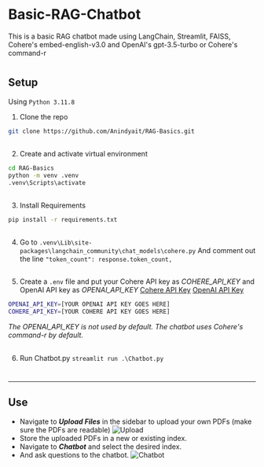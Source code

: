 # Basic-RAG-Chatbot
 
This is a basic RAG chatbot made using LangChain, Streamlit, FAISS, Cohere's embed-english-v3.0 and OpenAI's gpt-3.5-turbo or Cohere's command-r

#
## Setup

Using ```Python 3.11.8```

1.  Clone the repo

 ```sh
 git clone https://github.com/Anindyait/RAG-Basics.git
 ```
##
2. Create and activate virtual environment
```sh
cd RAG-Basics
python -m venv .venv
.venv\Scripts\activate
```
##
 3. Install Requirements

 ```sh
pip install -r requirements.txt
```
##
4. Go to ```.venv\Lib\site-packages\langchain_community\chat_models\cohere.py```
And comment out the line ```"token_count": response.token_count,```
##

5. Create a ```.env``` file and put your Cohere API key as *COHERE_API_KEY* and OpenAI API key as *OPENAI_API_KEY*
[Cohere API Key](https://dashboard.cohere.com/api-keys)
[OpenAI API Key](https://platform.openai.com/api-keys)

```sh
OPENAI_API_KEY=[YOUR OPENAI API KEY GOES HERE]
COHERE_API_KEY=[YOUR COHERE API KEY GOES HERE]
```
*The OPENAI_API_KEY is not used by default. The chatbot uses Cohere's command-r by default.*

##
6. Run Chatbot.py
```streamlit run .\Chatbot.py```

#
---
## Use

- Navigate to ***Upload Files*** in the sidebar to upload your own PDFs (make sure the PDFs are readable)
![Upload](images/Upload.png)
- Store the uploaded PDFs in a new or existing index.
- Navigate to ***Chatbot*** and select the desired index.
- And ask questions to the chatbot.
![Chatbot](images/Chatbot.png)

